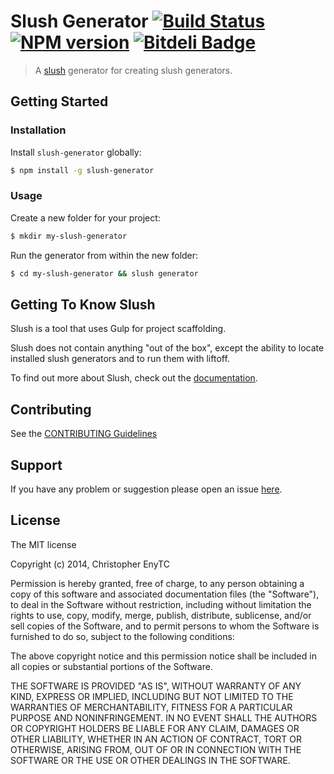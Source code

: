 # Slush Generator [![Build Status](https://secure.travis-ci.org/chrisenytc/slush-generator.png?branch=master)](https://travis-ci.org/chrisenytc/slush-generator) [![NPM version](https://badge-me.herokuapp.com/api/npm/slush-generator.png)](http://badges.enytc.com/for/npm/slush-generator) [![Bitdeli Badge](https://d2weczhvl823v0.cloudfront.net/chrisenytc/slush-generator/trend.png)](https://bitdeli.com/free "Bitdeli Badge")

> A [slush](http://klei.github.io/slush) generator for creating slush generators.


## Getting Started

### Installation

Install `slush-generator` globally:

```bash
$ npm install -g slush-generator
```

### Usage

Create a new folder for your project:

```bash
$ mkdir my-slush-generator
```

Run the generator from within the new folder:

```bash
$ cd my-slush-generator && slush generator
```

## Getting To Know Slush

Slush is a tool that uses Gulp for project scaffolding.

Slush does not contain anything "out of the box", except the ability to locate installed slush generators and to run them with liftoff.

To find out more about Slush, check out the [documentation](https://github.com/klei/slush).

## Contributing

See the [CONTRIBUTING Guidelines](https://github.com/chrisenytc/slush-generator/blob/master/CONTRIBUTING.md)

## Support
If you have any problem or suggestion please open an issue [here](https://github.com/chrisenytc/slush-generator/issues).

## License

The MIT license

Copyright (c) 2014, Christopher EnyTC

Permission is hereby granted, free of charge, to any person
obtaining a copy of this software and associated documentation
files (the "Software"), to deal in the Software without
restriction, including without limitation the rights to use,
copy, modify, merge, publish, distribute, sublicense, and/or sell
copies of the Software, and to permit persons to whom the
Software is furnished to do so, subject to the following
conditions:

The above copyright notice and this permission notice shall be
included in all copies or substantial portions of the Software.

THE SOFTWARE IS PROVIDED "AS IS", WITHOUT WARRANTY OF ANY KIND,
EXPRESS OR IMPLIED, INCLUDING BUT NOT LIMITED TO THE WARRANTIES
OF MERCHANTABILITY, FITNESS FOR A PARTICULAR PURPOSE AND
NONINFRINGEMENT. IN NO EVENT SHALL THE AUTHORS OR COPYRIGHT
HOLDERS BE LIABLE FOR ANY CLAIM, DAMAGES OR OTHER LIABILITY,
WHETHER IN AN ACTION OF CONTRACT, TORT OR OTHERWISE, ARISING
FROM, OUT OF OR IN CONNECTION WITH THE SOFTWARE OR THE USE OR
OTHER DEALINGS IN THE SOFTWARE.

